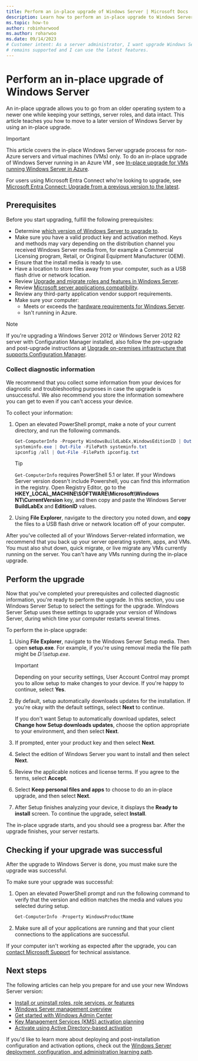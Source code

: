 ```yaml
---
title: Perform an in-place upgrade of Windows Server | Microsoft Docs
description: Learn how to perform an in-place upgrade to Windows Server.
ms.topic: how-to
author: robinharwood
ms.author: roharwoo
ms.date: 09/14/2023
# Customer intent: As a server administrator, I want upgrade Windows Server, so that my server
# remains supported and I can use the latest features.
---
```


# Perform an in-place upgrade of Windows Server

An in-place upgrade allows you to go from an older operating system to a newer one while keeping
your settings, server roles, and data intact. This article teaches you how to move to a later
version of Windows Server by using an in-place upgrade.

> [!IMPORTANT]
> This article covers the in-place Windows Server upgrade process for non-Azure servers and virtual machines (VMs) only. To do an in-place upgrade of Windows Server running in an Azure VM       , see [In-place upgrade for VMs running Windows Server in Azure](/azure/virtual-machines/windows-in-place-upgrade).
>
> For users using Microsoft Entra Connect who're looking to upgrade, see [Microsoft Entra Connect: Upgrade from a previous version to the latest](/entra/identity/hybrid/connect/how-to-upgrade-previous-version).

## Prerequisites

Before you start upgrading, fulfill the following prerequisites:

- Determine [which version of Windows Server to upgrade to](upgrade-overview.md#which-version-of-windows-server-should-i-upgrade-to).
- Make sure you have a valid product key and activation method. Keys and methods may vary depending on the distribution channel you received Windows Server media from, for example a Commercial Licensing program, Retail, or Original Equipment Manufacturer (OEM).
- Ensure that the install media is ready to use.
- Have a location to store files away from your computer, such as a USB flash drive or network location.
- Review [Upgrade and migrate roles and features in Windows Server](upgrade-migrate-roles-features.md).
- Review [Microsoft server applications compatibility](application-compatibility-windows-server-2022.md).
- Review any third-party application vendor support requirements.
- Make sure your computer:
  - Meets or exceeds the [hardware requirements for Windows Server](hardware-requirements.md).
  - Isn't running in Azure.

> [!NOTE]
> If you're upgrading a Windows Server 2012 or Windows Server 2012 R2 server with Configuration Manager installed, also follow the pre-upgrade and post-upgrade instructions at [Upgrade on-premises infrastructure that supports Configuration Manager](/mem/configmgr/core/servers/manage/upgrade-on-premises-infrastructure#before-upgrade).

### Collect diagnostic information

We recommend that you collect some information from your devices for diagnostic and troubleshooting
purposes in case the upgrade is unsuccessful. We also recommend you store the information somewhere
you can get to even if you can't access your device.

To collect your information:

1. Open an elevated PowerShell prompt, make a note of your current directory, and run the
   following commands.

   ```powershell
   Get-ComputerInfo -Property WindowsBuildLabEx,WindowsEditionID | Out-File -FilePath .\computerinfo.txt
   systeminfo.exe | Out-File -FilePath systeminfo.txt
   ipconfig /all | Out-File -FilePath ipconfig.txt
   ```

   > [!TIP]
   > `Get-ComputerInfo` requires PowerShell 5.1 or later. If your Windows Server version doesn't include Powershell, you can find this information in the registry. Open Registry Editor, go to the **HKEY_LOCAL_MACHINE\SOFTWARE\Microsoft\Windows NT\CurrentVersion** key, and then copy and paste the Windows Server **BuildLabEx** and **EditionID** values.

1. Using **File Explorer**, navigate to the directory you noted down, and **copy** the files to a
   USB flash drive or network location off of your computer.

After you've collected all of your Windows Server-related information, we recommend that you back up
your server operating system, apps, and VMs. You must also shut down, quick migrate, or
live migrate any VMs currently running on the server. You can't have any VMs running during the in-place upgrade.

## Perform the upgrade

Now that you've completed your prerequisites and collected diagnostic information, you're ready to
perform the upgrade. In this section, you use Windows Server Setup to select the settings for
the upgrade. Windows Server Setup uses these settings to upgrade your version of Windows Server,
during which time your computer restarts several times.

To perform the in-place upgrade:

1. Using **File Explorer**, navigate to the Windows Server Setup media. Then open **setup.exe**.
   For example, if you're using removal media the file path might be _D:\setup.exe_.

    > [!IMPORTANT]
    > Depending on your security settings, User Account Control may prompt you to allow setup to
    > make changes to your device. If you're happy to continue, select **Yes**.

1. By default, setup automatically downloads updates for the installation. If you're okay with
   the default settings, select **Next** to continue.

   If you don't want Setup to automatically download updates, select **Change how Setup downloads updates**, choose the option appropriate to your environment, and then select **Next**.

1. If prompted, enter your product key and then select **Next**.

1. Select the edition of Windows Server you want to install and then select **Next**.

1. Review the applicable notices and license terms. If you agree to the terms, select **Accept**.

1. Select **Keep personal files and apps** to choose to do an in-place upgrade, and then select **Next**.

1. After Setup finishes analyzing your device, it displays the **Ready to install** screen. To continue the upgrade, select **Install**.

The in-place upgrade starts, and you should see a progress bar. After the upgrade finishes, your server restarts.

## Checking if your upgrade was successful

After the upgrade to Windows Server is done, you must make sure the upgrade was successful.

To make sure your upgrade was successful:

1. Open an elevated PowerShell prompt and run the following command to verify that the version and edition
   matches the media and values you selected during setup.

   ```powershell
   Get-ComputerInfo -Property WindowsProductName
   ```

1. Make sure all of your applications are running and that your client connections to the
   applications are successful.

If your computer isn't working as expected after the upgrade, you can
[contact Microsoft Support](https://support.microsoft.com/contactus) for technical assistance.

## Next steps

The following articles can help you prepare for and use your new Windows Server version:

- [Install or uninstall roles, role services, or features](../administration/server-manager/install-or-uninstall-roles-role-services-or-features.md)
- [Windows Server management overview](../administration/overview.md)
- [Get started with Windows Admin Center](../manage/windows-admin-center/use/get-started.md)
- [Key Management Services (KMS) activation planning](kms-activation-planning.md)
- [Activate using Active Directory-based activation](/windows/deployment/volume-activation/activate-using-active-directory-based-activation-client)

If you'd like to learn more about deploying and post-installation configuration and activation options, check out the
[Windows Server deployment, configuration, and administration learning path](/training/paths/windows-server-deployment-configuration-administration/).
